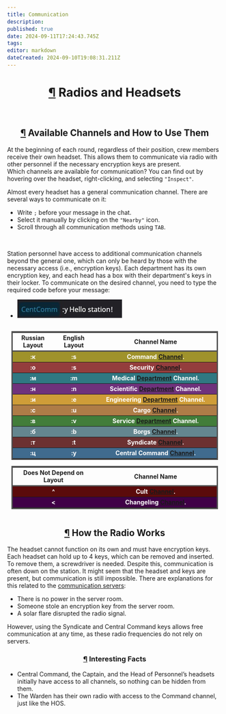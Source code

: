 ```yaml
---
title: Communication
description: 
published: true
date: 2024-09-11T17:24:43.745Z
tags: 
editor: markdown
dateCreated: 2024-09-10T19:08:31.211Z
---
```


<div>
   <center>
      <h1 style="width: 80%" id="radios-and-headsets" class="toc-header"><a class="toc-anchor" href="#radios-and-headsets">¶</a> Radios and Headsets</h1>
   </center>
   <br> 
   <div style="display: flex; flex-direction: row; justify-content:center; flex-wrap:wrap;">
      <section class="desc">
         <center>
            <h2 id="available-channels-and-how-to-use-them" class="toc-header"><a class="toc-anchor" href="#available-channels-and-how-to-use-them">¶</a> Available Channels and How to Use Them</h2>
         </center>
         <p>At the beginning of each round, regardless of their position, crew members receive their own headset. This allows them to communicate via radio with other personnel if the necessary encryption keys are present. <br> Which channels are available for communication? You can find out by hovering over the headset, right-clicking, and selecting <code>"Inspect"</code>. </p>
         <p>Almost every headset has a general communication channel. There are several ways to communicate on it:</p>
         <ul>
            <li>Write <code>;</code> before your message in the chat. <br> </li>
            <li>Select it manually by clicking on the <code>"Nearby"</code> icon. <br> </li>
            <li>Scroll through all communication methods using <code>TAB</code>.</li>
         </ul>
         <br> 
         <p>Station personnel have access to additional communication channels beyond the general one, which can only be heard by those with the necessary access (i.e., encryption keys). Each department has its own encryption key, and each head has a box with their department's keys in their locker. To communicate on the desired channel, you need to type the required code before your message: </p>
         <ul>
            <li><img src="/guides/hello_station_eng.jpg" alt=":c Hello, Station!"></li>
         </ul>
      </section>
      <div class="tableradio">
         <section>
            <table style="width: 100%; border: 3px solid #4f4f4f; border-spacing: 0 0.25em;">
               <tbody>
                  <tr>
                     <th style="width: 20%; border-top-left-radius: 0px; border-bottom: 3px solid #4f4f4f;">Russian Layout</th>
                     <th style="width: 20%; border-bottom: 3px solid #4f4f4f;">English Layout</th>
                     <th style="width: 60%; border-top-right-radius: 0px; border-bottom: 3px solid #4f4f4f;">Channel Name</th>
                  </tr>
                  <tr class="zooming">
                     <th style="background-color:#9f922b; color: white; border-top-left-radius: 0px;">:к</th>
                     <th style="background-color:#9f922b; color: white;">:s</th>
                     <th style="background-color:#9f922b; color: white; border-top-right-radius: 0px;">Command <a href="/roles/command" class="is-internal-link is-valid-page">Channel</a>.</th>
                  </tr>
                  <tr class="zooming">
                     <th style="background-color:#943d3d; color: white; border-top-left-radius: 0px;">:о</th>
                     <th style="background-color:#943d3d; color: white;">:s</th>
                     <th style="background-color:#943d3d; color: white; border-top-right-radius: 0px;">Security <a href="/roles/securityservicedepartment" class="is-internal-link is-valid-page">Channel</a>.</th>
                  </tr>
                  <tr class="zooming">
                     <th style="background-color:#307882; color: white; border-top-left-radius: 0px;">:м</th>
                     <th style="background-color:#307882; color: white;">:m</th>
                     <th style="background-color:#307882; color: white; border-top-right-radius: 0px;">Medical <a href="/roles/medicaldepartment" class="is-internal-link is-valid-page">Department</a> Channel.</th>
                  </tr>
                  <tr class="zooming">
                     <th style="background-color:#6f327c; color: white; border-top-left-radius: 0px;">:н</th>
                     <th style="background-color:#6f327c; color: white;">:n</th>
                     <th style="background-color:#6f327c; color: white; border-top-right-radius: 0px;">Scientific <a href="/roles/scientificdepartment" class="is-internal-link is-valid-page">Department</a> Channel.</th>
                  </tr>
                  <tr class="zooming">
                     <th style="background-color:#cf9d38; color: white; border-top-left-radius: 0px;">:и</th>
                     <th style="background-color:#cf9d38; color: white;">:e</th>
                     <th style="background-color:#cf9d38; color: white; border-top-right-radius: 0px;">Engineering <a href="/roles/engineeringdepartment" class="is-internal-link is-valid-page">Department</a> Channel.</th>
                  </tr>
                  <tr class="zooming">
                     <th style="background-color:#ae7c47; color: white; border-top-left-radius: 0px;">:с</th>
                     <th style="background-color:#ae7c47; color: white;">:u</th>
                     <th style="background-color:#ae7c47; color: white; border-top-right-radius: 0px;">Cargo <a href="/roles/supplydepartment" class="is-internal-link is-valid-page">Channel</a>.</th>
                  </tr>
                  <tr class="zooming">
                     <th style="background-color:#427d3a; color: white; border-top-left-radius: 0px;">:в</th>
                     <th style="background-color:#427d3a; color: white;">:v</th>
                     <th style="background-color:#427d3a; color: white; border-top-right-radius: 0px;">Service <a href="/roles/servicedepartment" class="is-internal-link is-valid-page">Department</a> Channel.</th>
                  </tr>
                  <tr class="zooming">
                     <th style="background-color:#64868f; color: white; border-top-left-radius: 0px;">:б</th>
                     <th style="background-color:#64868f; color: white;">:b</th>
                     <th style="background-color:#64868f; color: white; border-top-right-radius: 0px;">Borgs <a href="/roles/synthetics" class="is-internal-link is-valid-page">Channel</a>.</th>
                  </tr>
                  <tr class="zooming">
                     <th style="background-color:#6c3131; color: white; border-top-left-radius: 0px;">:т</th>
                     <th style="background-color:#6c3131; color: white;">:t</th>
                     <th style="background-color:#6c3131; color: white; border-top-right-radius: 0px;">Syndicate <a href="/roles/antagonists" class="is-internal-link is-valid-page">Channel</a>.</th>
                  </tr>
                  <tr class="zooming">
                     <th style="background-color:#406b8e; color: white; border-top-left-radius: 0px;">:ц</th>
                     <th style="background-color:#406b8e; color: white;">:y</th>
                     <th style="background-color:#406b8e; color: white; border-top-right-radius: 0px;">Central Command <a href="/roles/centralcommand" class="is-internal-link is-valid-page">Channel</a>.</th>
                  </tr>
               </tbody>
            </table>
         </section>
         <section>
            <table style="width: 100%; border: 3px solid #4f4f4f; border-spacing: 0 0.25em;">
               <tbody>
                  <tr>
                     <th style="width: 40%; border-top-left-radius: 0px; border-bottom: 3px solid #4f4f4f;">Does Not Depend on Layout</th>
                     <th style="width: 60%; border-top-right-radius: 0px; border-bottom: 3px solid #4f4f4f;">Channel Name</th>
                  </tr>
                  <tr class="zooming">
                     <th style="background-color:#5b0b0b; color: white; border-top-left-radius: 0px;">^</th>
                     <th style="background-color:#5b0b0b; color: white; border-top-right-radius: 0px;">Cult <a href="/roles/cultist" class="is-internal-link is-valid-page">Channel</a>.</th>
                  </tr>
                  <tr class="zooming">
                     <th style="background-color:#400047; color: white; border-top-left-radius: 0px;"> &lt; </th>
                     <th style="background-color:#400047; color: white; border-top-right-radius: 0px;">Changeling <a href="/roles/changeling" class="is-internal-link is-valid-page">Channel</a>.</th>
                  </tr>
               </tbody>
            </table>
         </section>
      </div>
   </div>
   <div> </div>
   <center>
      <h2 style="width: 80%" id="how-radio-works" class="toc-header"><a class="toc-anchor" href="#how-radio-works">¶</a> How the Radio Works</h2>
   </center>
   <p>The headset cannot function on its own and must have encryption keys. Each headset can hold up to 4 keys, which can be removed and inserted. To remove them, a screwdriver is needed. Despite this, communication is often down on the station. It might seem that the headset and keys are present, but communication is still impossible. There are explanations for this related to the <a href="/ru/guides/telecommunication" class="is-internal-link is-invalid-page">communication servers</a>: </p>
   <ul>
      <li>There is no power in the server room.</li>
      <li>Someone stole an encryption key from the server room.<br> </li>
      <li>A solar flare disrupted the radio signal.</li>
   </ul>
   <p>However, using the Syndicate and Central Command keys allows free communication at any time, as these radio frequencies do not rely on servers.</p>
   <center>
      <h3 style="width: 80%" id="interesting-facts" class="toc-header"><a class="toc-anchor" href="#interesting-facts">¶</a> Interesting Facts</h3>
   </center>
   <ul>
      <li>Central Command, the Captain, and the Head of Personnel’s headsets initially have access to all channels, so nothing can be hidden from them.</li>
      <li>The Warden has their own radio with access to the Command channel, just like the HOS.</li>
   </ul>
   <div> </div>
</div>
